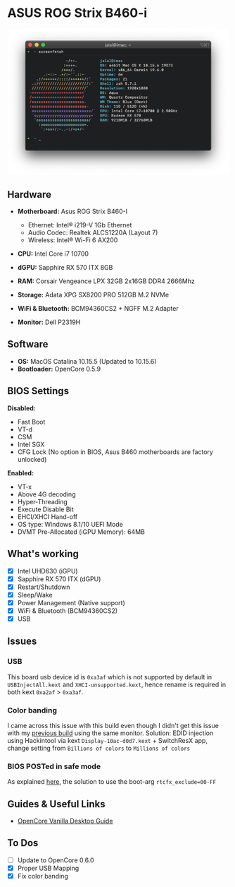# ASUS ROG Strix B460-i

![](images/screenshot.png)

## Hardware

- **Motherboard:** Asus ROG Strix B460-I
  * Ethernet: Intel® i219-V 1Gb Ethernet
  * Audio Codec: Realtek ALCS1220A (Layout 7)
  * Wireless: Intel® Wi-Fi 6 AX200
  
- **CPU:** Intel Core i7 10700
- **dGPU:** Sapphire RX 570 ITX 8GB
- **RAM:** Corsair Vengeance LPX 32GB 2x16GB DDR4 2666Mhz
- **Storage:** Adata XPG SX8200 PRO 512GB M.2 NVMe
- **WiFi & Bluetooth:** BCM94360CS2 + NGFF M.2 Adapter
- **Monitor:** Dell P2319H

## Software

- **OS:** MacOS Catalina 10.15.5 (Updated to 10.15.6)
- **Bootloader:** OpenCore 0.5.9

## BIOS Settings

**Disabled:**
- Fast Boot
- VT-d
- CSM
- Intel SGX
- CFG Lock (No option in BIOS, Asus B460 motherboards are factory unlocked)

**Enabled:**
- VT-x
- Above 4G decoding
- Hyper-Threading
- Execute Disable Bit
- EHCI/XHCI Hand-off
- OS type: Windows 8.1/10 UEFI Mode
- DVMT Pre-Allocated (iGPU Memory): 64MB

## What's working

- [x] Intel UHD630 (iGPU)
- [x] Sapphire RX 570 ITX (dGPU)
- [x] Restart/Shutdown
- [x] Sleep/Wake
- [x] Power Management (Native support)
- [x] WiFi & Bluetooth (BCM94360CS2)
- [x] USB

## Issues
### USB
This board usb device id is `0xa3af` which is not supported by default in `USBInjectAll.kext` and `XHCI-unsupported.kext`, hence rename is required in both kext `0xa2af` > `0xa3af`.

### Color banding
I came across this issue with this build even though I didn't get this issue with my [previous build](https://github.com/jalalabdulaziz/Gigabyte-B360N) using the same monitor. Solution: EDID injection using Hackintool via kext `Display-10ac-d0d7.kext` + SwitchResX app, change setting from `Billions of colors` to `Millions of colors`

### BIOS POSTed in safe mode
As explained [here](https://dortania.github.io/OpenCore-Post-Install/misc/rtc.html#finding-our-bad-rtc-region), the solution to use the boot-arg `rtcfx_exclude=00-FF`

## Guides & Useful Links

- [OpenCore Vanilla Desktop Guide](https://dortania.github.io/OpenCore-Install-Guide/)

## To Dos

- [ ] Update to OpenCore 0.6.0
- [x] Proper USB Mapping
- [x] Fix color banding